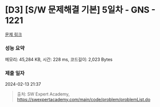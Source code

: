 # [D3] [S/W 문제해결 기본] 5일차 - GNS - 1221 

[문제 링크](https://swexpertacademy.com/main/code/problem/problemDetail.do?contestProbId=AV14jJh6ACYCFAYD) 

### 성능 요약

메모리: 45,284 KB, 시간: 228 ms, 코드길이: 2,023 Bytes

### 제출 일자

2024-02-13 21:37



> 출처: SW Expert Academy, https://swexpertacademy.com/main/code/problem/problemList.do